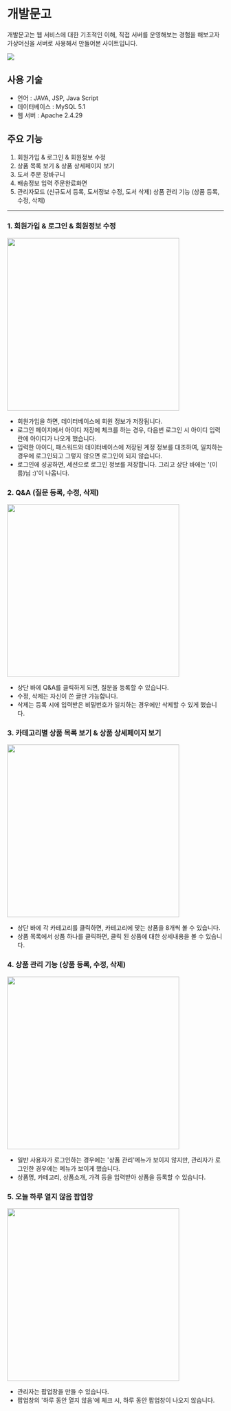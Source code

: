 # 개발문고

개발문고는 웹 서비스에 대한 기초적인 이해, 직접 서버를 운영해보는 경험을 해보고자 가상머신을 서버로 사용해서 만들어본 사이트입니다.  

<img src="https://user-images.githubusercontent.com/86336066/149651823-3c84b8a6-1f87-45d9-99be-612d8aa3c5f6.gif" weight="800"><br>

## 사용 기술
* 언어 : JAVA, JSP, Java Script 
* 데이터베이스 : MySQL 5.1
* 웹 서버 : Apache 2.4.29

## 주요 기능
1. 회원가입 & 로그인 & 회원정보 수정
3. 상품 목록 보기 & 상품 상세페이지 보기
4. 도서 주문 장바구니 
5. 배송정보 입력 주문완료화면
4. 관리자모드 (신규도서 등록, 도서정보 수정, 도서 삭제)      상품 관리 기능 (상품 등록, 수정, 삭제)



---
### 1. 회원가입 & 로그인 & 회원정보 수정

<img src="mmm.gif" height="400"><br>
* 회원가입을 하면, 데이터베이스에 회원 정보가 저장됩니다.
* 로그인 페이지에서 아이디 저장에 체크를 하는 경우, 다음번 로그인 시 아이디 입력란에 아이디가 나오게 했습니다.
* 입력한 아이디, 패스워드와 데이터베이스에 저장된 계정 정보를 대조하여, 일치하는 경우에 로그인되고 그렇지 않으면 로그인이 되지 않습니다.
* 로그인에 성공하면, 세션으로 로그인 정보를 저장합니다. 그리고 상단 바에는 '(이름)님 :)'이 나옵니다.


### 2. Q&A (질문 등록, 수정, 삭제)
<img src="https://mm.gif" height="400"><br>
* 상단 바에 Q&A를 클릭하게 되면, 질문을 등록할 수 있습니다. 
* 수정, 삭제는 자신이 쓴 글만 가능합니다.
* 삭제는 등록 시에 입력받은 비밀번호가 일치하는 경우에만 삭제할 수 있게 했습니다.


### 3. 카테고리별 상품 목록 보기 & 상품 상세페이지 보기
<img src="https://mm.gif" height="400"><br>
* 상단 바에 각 카테고리를 클릭하면, 카테고리에 맞는 상품을 8개씩 볼 수 있습니다.
* 상품 목록에서 상품 하나를 클릭하면, 클릭 된 상품에 대한 상세내용을 볼 수 있습니다.


### 4. 상품 관리 기능 (상품 등록, 수정, 삭제)
<img src="https://mm.gif" height="400"><br>
* 일반 사용자가 로그인하는 경우에는 '상품 관리'메뉴가 보이지 않지만, 관리자가 로그인한 경우에는 메뉴가 보이게 했습니다.
* 상품명, 카테고리, 상품소개, 가격 등을 입력받아 상품을 등록할 수 있습니다.


### 5. 오늘 하루 열지 않음 팝업창
<img src="mm.gif" height="400"><br>
* 관리자는 팝업창을 만들 수 있습니다.
* 팝업창의 '하루 동안 열지 않음'에 체크 시, 하루 동안 팝업창이 나오지 않습니다.
